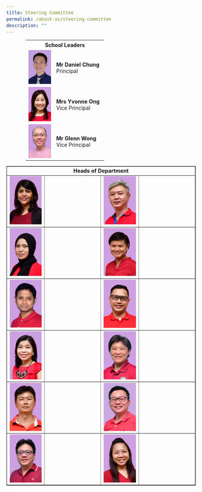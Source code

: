 ```yaml
---
title: Steering Committee
permalink: /about-us/steering-committee
description: ""
---
```

<table style="width: 400px; margin-left: auto; margin-right: auto;">
<tbody>
<tr>
<th style="text-align: center;" colspan="2">School Leaders</th>
</tr>
<tr>
<td style="width: 60px;"><img src="/images/sc1.jpg"></td>
<td style="width: 120px;">
<div><strong>Mr Daniel Chung</strong></div>
<div>Principal</div>
</td>
</tr>
<tr>
<td style="width: 60px;"><img src="/images/sc2.png"></td>
<td style="width: 120px;">
<div><strong>Mrs Yvonne Ong</strong></div>
<div>Vice Principal</div>
</td>
</tr>
<tr>
<td style="width: 60px;"><img src="/images/sc3.png"></td>
<td style="width: 120px;">
<div><strong>Mr Glenn Wong</strong></div>
<div>Vice Principal</div>
</td>
</tr>
</tbody>
</table>
<table style="border-collapse: collapse; width: 100%;" border="1">
<tbody>
<tr>
<td style="text-align: center;" colspan="4"><strong>Heads of Department</strong></td>
</tr>
<tr>
<td style="width: 20%;"><img src="/images/sc4.png"></td>
<td style="width: 30%;">&nbsp;</td>
<td style="width: 20%;"><img src="/images/sc5.png"></td>
<td style="width: 30%;">&nbsp;</td>
</tr>
<tr>
<td style="width: 20%;"><img src="/images/sc6.png"></td>
<td style="width: 30%;">&nbsp;</td>
<td style="width: 20%;"><img src="/images/sc7.png"></td>
<td style="width: 30%;">&nbsp;</td>
</tr>
<tr>
<td style="width: 20%;"><img src="/images/sc8.png"></td>
<td style="width: 30%;">&nbsp;</td>
<td style="width: 20%;"><img src="/images/sc9.png"></td>
<td style="width: 30%;">&nbsp;</td>
</tr>
<tr>
<td style="width: 20%;"><img src="/images/sc10.png"></td>
<td style="width: 30%;">&nbsp;</td>
<td style="width: 20%;"><img src="/images/sc11.png"></td>
<td style="width: 30%;">&nbsp;</td>
</tr>
<tr>
<td style="width: 20%;"><img src="/images/sc12.png"></td>
<td style="width: 30%;">&nbsp;</td>
<td style="width: 20%;"><img src="/images/sc13.png"></td>
<td style="width: 30%;">&nbsp;</td>
</tr>
<tr>
<td style="width: 20%;"><img src="/images/sc14.png"></td>
<td style="width: 30%;">&nbsp;</td>
<td style="width: 20%;"><img src="/images/sc15.png"></td>
<td style="width: 30%;">&nbsp;</td>
</tr>
</tbody>
</table>